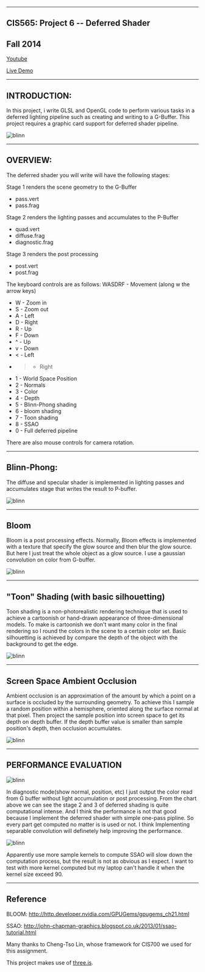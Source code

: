 ------------------------------------------------------------------------------
CIS565: Project 6 -- Deferred Shader
-------------------------------------------------------------------------------
Fall 2014
-------------------------------------------------------------------------------

[Youtube](https://www.youtube.com/watch?v=ggUH_oqFYuo&feature=youtu.be)

[Live Demo]()

-------------------------------------------------------------------------------
INTRODUCTION:
-------------------------------------------------------------------------------

In this project, i write GLSL and OpenGL code to perform various tasks in a deferred lighting pipeline such as creating and writing to a G-Buffer. This project requires a graphic card support for deferred shader pipeline.

![blinn](https://raw.githubusercontent.com/XJMa/Project6-DeferredShader/master/screenshots/diffuseSpec.jpg)

-------------------------------------------------------------------------------
OVERVIEW:
-------------------------------------------------------------------------------
The deferred shader you will write will have the following stages:

Stage 1 renders the scene geometry to the G-Buffer
* pass.vert
* pass.frag

Stage 2 renders the lighting passes and accumulates to the P-Buffer
* quad.vert
* diffuse.frag
* diagnostic.frag

Stage 3 renders the post processing
* post.vert
* post.frag

The keyboard controls are as follows:
WASDRF - Movement (along w the arrow keys)
* W - Zoom in
* S - Zoom out
* A - Left
* D - Right
* R - Up
* F - Down
* ^ - Up
* v - Down
* < - Left
* > - Right
* 1 - World Space Position
* 2 - Normals
* 3 - Color
* 4 - Depth
* 5 - Blinn-Phong shading
* 6 - bloom shading
* 7 - Toon shading
* 8 - SSAO
* 0 - Full deferred pipeline

There are also mouse controls for camera rotation.

-------------------------------------------------------------------------------
Blinn-Phong:
-------------------------------------------------------------------------------

The diffuse and specular shader is implemented in lighting passes and accumulates stage that writes the result to P-buffer.

![blinn](https://raw.githubusercontent.com/XJMa/Project6-DeferredShader/master/screenshots/diffuseSpec.jpg)

-------------------------------------------------------------------------------
Bloom
-------------------------------------------------------------------------------
Bloom is a post processing effects. Normally, Bloom effects is implemented with a texture that specify the glow source and then blur the glow source. But here I just treat the whole object as a glow source. I use a gaussian convolution on color from G-buffer.

![blinn](https://raw.githubusercontent.com/XJMa/Project6-DeferredShader/master/screenshots/bloom.jpg)

-------------------------------------------------------------------------------
"Toon" Shading (with basic silhouetting)
-------------------------------------------------------------------------------

Toon shading is a non-photorealistic rendering technique that is used to achieve a cartoonish or hand-drawn appearance of three-dimensional models. To make is cartoonish we don't want many color in the final rendering so I round the colors in the scene to a certain color set. Basic silhouetting is achieved by compare the depth of the object with the background to get the edge.

![blinn](https://raw.githubusercontent.com/XJMa/Project6-DeferredShader/master/screenshots/toon.jpg)

-------------------------------------------------------------------------------
Screen Space Ambient Occlusion
-------------------------------------------------------------------------------
Ambient occlusion is an approximation of the amount by which a point on a surface is occluded by the surrounding geometry. To achieve this I sample a random position within a hemisphere, oriented along the surface normal at that pixel. Then project the sample position into screen space to get its depth on depth buffer. If the depth buffer value is smaller than sample position's depth, then occlusion accumulates.

![blinn](https://raw.githubusercontent.com/XJMa/Project6-DeferredShader/master/screenshots/SSAO.jpg)

-------------------------------------------------------------------------------
PERFORMANCE EVALUATION
-------------------------------------------------------------------------------

![blinn](https://raw.githubusercontent.com/XJMa/Project6-DeferredShader/master/screenshots/performance1.jpg)

In diagnostic mode(show normal, position, etc) I just output the color read from G buffer without light accumulation or post processing. From the chart above we can see the stage 2 and 3 of deferred shading is quite computational intense. And I think the performance is not that good because I implement the deferred shader with simple one-pass pipline. So every part get computed no matter is is used or not. I think  Implementing separable convolution will definetely help improving the performance.  

![blinn](https://raw.githubusercontent.com/XJMa/Project6-DeferredShader/master/screenshots/performance2.jpg)

Apparently use more sample kernels to compute SSAO will slow down the computation process, but the result is not as obvious as I expect. I want to test with more kernel computed but my laptop can't handle it when the kernel size exceed 90. 

---
Reference
---
BLOOM: http://http.developer.nvidia.com/GPUGems/gpugems_ch21.html

SSAO: http://john-chapman-graphics.blogspot.co.uk/2013/01/ssao-tutorial.html

Many thanks to Cheng-Tso Lin, whose framework for CIS700 we used for this
assignment.

This project makes use of [three.js](http://www.threejs.org).
